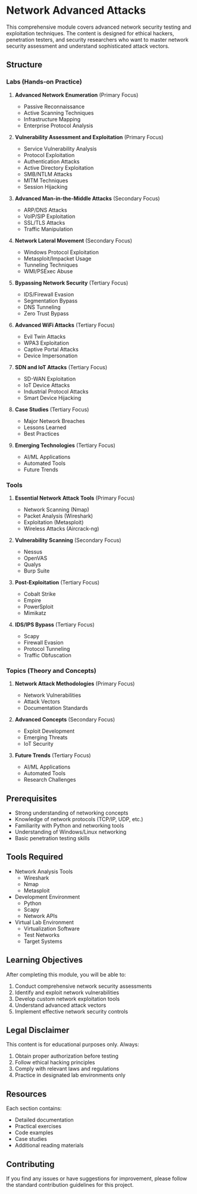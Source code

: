 # Network Advanced Attacks

This comprehensive module covers advanced network security testing and exploitation techniques. The content is designed for ethical hackers, penetration testers, and security researchers who want to master network security assessment and understand sophisticated attack vectors.

## Structure

### Labs (Hands-on Practice)

1. **Advanced Network Enumeration** (Primary Focus)
   - Passive Reconnaissance
   - Active Scanning Techniques
   - Infrastructure Mapping
   - Enterprise Protocol Analysis

2. **Vulnerability Assessment and Exploitation** (Primary Focus)
   - Service Vulnerability Analysis
   - Protocol Exploitation
   - Authentication Attacks
   - Active Directory Exploitation
   - SMB/NTLM Attacks
   - MITM Techniques
   - Session Hijacking

3. **Advanced Man-in-the-Middle Attacks** (Secondary Focus)
   - ARP/DNS Attacks
   - VoIP/SIP Exploitation
   - SSL/TLS Attacks
   - Traffic Manipulation

4. **Network Lateral Movement** (Secondary Focus)
   - Windows Protocol Exploitation
   - Metasploit/Impacket Usage
   - Tunneling Techniques
   - WMI/PSExec Abuse

5. **Bypassing Network Security** (Tertiary Focus)
   - IDS/Firewall Evasion
   - Segmentation Bypass
   - DNS Tunneling
   - Zero Trust Bypass

6. **Advanced WiFi Attacks** (Tertiary Focus)
   - Evil Twin Attacks
   - WPA3 Exploitation
   - Captive Portal Attacks
   - Device Impersonation

7. **SDN and IoT Attacks** (Tertiary Focus)
   - SD-WAN Exploitation
   - IoT Device Attacks
   - Industrial Protocol Attacks
   - Smart Device Hijacking

8. **Case Studies** (Tertiary Focus)
   - Major Network Breaches
   - Lessons Learned
   - Best Practices

9. **Emerging Technologies** (Tertiary Focus)
   - AI/ML Applications
   - Automated Tools
   - Future Trends

### Tools

1. **Essential Network Attack Tools** (Primary Focus)
   - Network Scanning (Nmap)
   - Packet Analysis (Wireshark)
   - Exploitation (Metasploit)
   - Wireless Attacks (Aircrack-ng)

2. **Vulnerability Scanning** (Secondary Focus)
   - Nessus
   - OpenVAS
   - Qualys
   - Burp Suite

3. **Post-Exploitation** (Tertiary Focus)
   - Cobalt Strike
   - Empire
   - PowerSploit
   - Mimikatz

4. **IDS/IPS Bypass** (Tertiary Focus)
   - Scapy
   - Firewall Evasion
   - Protocol Tunneling
   - Traffic Obfuscation

### Topics (Theory and Concepts)

1. **Network Attack Methodologies** (Primary Focus)
   - Network Vulnerabilities
   - Attack Vectors
   - Documentation Standards

2. **Advanced Concepts** (Secondary Focus)
   - Exploit Development
   - Emerging Threats
   - IoT Security

3. **Future Trends** (Tertiary Focus)
   - AI/ML Applications
   - Automated Tools
   - Research Challenges

## Prerequisites

- Strong understanding of networking concepts
- Knowledge of network protocols (TCP/IP, UDP, etc.)
- Familiarity with Python and networking tools
- Understanding of Windows/Linux networking
- Basic penetration testing skills

## Tools Required

- Network Analysis Tools
  - Wireshark
  - Nmap
  - Metasploit
- Development Environment
  - Python
  - Scapy
  - Network APIs
- Virtual Lab Environment
  - Virtualization Software
  - Test Networks
  - Target Systems

## Learning Objectives

After completing this module, you will be able to:

1. Conduct comprehensive network security assessments
2. Identify and exploit network vulnerabilities
3. Develop custom network exploitation tools
4. Understand advanced attack vectors
5. Implement effective network security controls

## Legal Disclaimer

This content is for educational purposes only. Always:
1. Obtain proper authorization before testing
2. Follow ethical hacking principles
3. Comply with relevant laws and regulations
4. Practice in designated lab environments only

## Resources

Each section contains:
- Detailed documentation
- Practical exercises
- Code examples
- Case studies
- Additional reading materials

## Contributing

If you find any issues or have suggestions for improvement, please follow the standard contribution guidelines for this project.